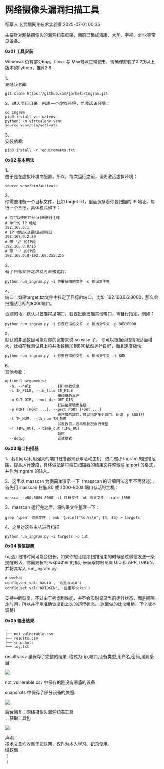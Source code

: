#  网络摄像头漏洞扫描工具  
稻草人  玄武盾网络技术实验室   2025-07-01 00:35  
  
主要针对网络摄像头的漏洞扫描框架，目前已集成海康、大华、宇视、dlink等常见设备。  
  
  
**0x01 工具安装**  
  
Windows 仍有部分bug，Linux 与 Mac可以正常使用。请确保安装了3.7及以上版本的Python，推荐3.8  
  
  
1、  
克隆该仓库:  
```
git clone https://github.com/jorhelp/Ingram.git
```  
  
2、进入项目目录，创建一个虚拟环境，并激活该环境：  
```
cd Ingram
pip3 install virtualenv
python3 -m virtualenv venv
source venv/bin/activate
```  
  
3、  
安装依赖:  
```
pip3 install -r requirements.txt
```  
  
  
**0x02 基本用法**  
  
**1、**  
由于是在虚拟环境中配置，所以，每次运行之前，请先激活虚拟环境：  
```
source venv/bin/activate
```  
  
  
2、  
你需要准备一个目标文件，比如 target.txt，里面保存着你要扫描的 IP 地址，每行一个目标，具体格式如下：  
```
# 你可以使用井号(#)来进行注释
# 单个的 IP 地址
192.168.0.1
# IP 地址以及要扫描的端口
192.168.0.2:80
# 带 '/' 的IP段
192.168.0.0/16
# 带 '-' 的IP段
192.168.0.0-192.168.255.255
```  
  
  
3、  
有了目标文件之后就可直接运行:  
```
python run_ingram.py -i 你要扫描的文件 -o 输出文件夹
```  
  
  
4、  
端口：如果target.txt文件中指定了目标的端口，比如: 192.168.6.6:8000，那么会扫描该目标的8000端口。  
  
  
否则的话，默认只扫描常见端口，若要批量扫描其他端口，需自行指定，例如：  
```
python run_ingram.py -i 你要扫描的文件 -o 输出文件夹 -p 80818000
```  
  
  
5、  
默认的并发数目可能对你的宽带来说 so easy 了， 你可以根据网络情况适当增大，比如在我测试机上将并发数目加到800依然运行良好，而且速度极快:  
```
python run_ingram.py -i 你要扫描的文件 -o 输出文件夹 -t 800
```  
  
  
6、  
其他参数：  
```
optional arguments:
  -h, --help            打印参数信息
  -i IN_FILE, --in_file IN_FILE
                        要扫描的文件
  -o OUT_DIR, --out_dir OUT_DIR
                        扫描结果输出路径
  -p PORT [PORT ...], --port PORT [PORT ...]
                        要扫描的端口，可以指定多个端口，比如 -p 808182
  -t TH_NUM, --th_num TH_NUM
                        并发数目，视网络状况自行调整
  -T TIME_OUT, --time_out TIME_OUT
                        超时
  --debug               调试模式
```  
  
  
**0x03 端口扫描器**  
  
1、我们可以利用强大的端口扫描器来获取活动主机，进而缩小 Ingram 的扫描范围，提高运行速度，具体做法是将端口扫描器的结果文件整理成 ip:port 的格式，并作为 Ingram 的输入。  
  
  
2、这里以 masscan 为例简单演示一下（masscan 的详细用法这里不再赘述），首先用 masscan 扫描 80 或 8000-8008 端口存活的主机：  
```
masscan -p80,8000-8008 -iL 目标文件 -oL 结果文件 --rate 8000
```  
  
  
3、masscan 运行完之后，将结果文件整理一下：  
```
grep 'open' 结果文件 | awk '{printf"%s:%s\n", $4, $3} > targets'
```  
  
  
4、之后对这些主机进行扫描  
```
python run_ingram.py -i targets -o out
```  
  
  
**0x04 微信提醒**  
  
(可选) 扫描时间可能会很长，如果你想让程序扫描结束的时候通过微信发送一条提醒的话，你需要按照 wxpusher 的指示来获取你的专属 UID 和 APP_TOKEN，并将其写入 run_ingram.py  
```
# wechat
config.set_val('WXUID', '这里写uid')
config.set_val('WXTOKEN', '这里写token')
```  
  
  
支持中断恢复，不过由于考虑到性能，并不会实时记录当前运行状态，而是间隔一定时间，所以并不能准确恢复到上次的运行状态。(这里做的比较粗糙，下个版本调整)  
  
  
**0x05 输出结果**  
```
.
├── not_vulnerable.csv
├── results.csv
├── snapshots
└── log.txt
```  
  
  
results.csv 里保存了完整的结果, 格式为: ip,端口,设备类型,用户名,密码,漏洞条目:  
  
![](https://mmbiz.qpic.cn/mmbiz_jpg/UM0M1icqlo0m4O2uIs50CRiajMcaR1ZYhn38icFaYwLrPse2jRM19Gyrk83TKVWeVrRYkczQklYnq4OVcZMiaql3Fw/640?wx_fmt=jpeg "")  
  
  
not_vulnerable.csv 中保存的是没有暴露的设备  
  
snapshots 中保存了部分设备的快照:  
  
![](https://mmbiz.qpic.cn/mmbiz_jpg/UM0M1icqlo0m4O2uIs50CRiajMcaR1ZYhnIvEOGRU14uR13pdvUicg1SguI4iaicYeF047M6jbo7tXUcGjyU3vczKqg/640?wx_fmt=jpeg "")  
  
  
后台回复：网络摄像头漏洞扫描工具  
，获取工具包  
  
  
  
![](https://mmbiz.qpic.cn/mmbiz_png/UM0M1icqlo0knIjq7rj7rsX0r4Rf2CDQylx0IjMfpPM93icE9AGx28bqwDRau5EkcWpK6WBAG5zGDS41wkfcvJiaA/640?wx_fmt=png&wxfrom=5&wx_lazy=1&wx_co=1 "")  
  
声明：  
技术文章均收集于互联网，仅作为本人学习、记录使用。  
侵权删！  
！  
！  
  
  

